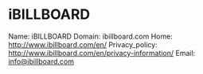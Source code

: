 
# iBILLBOARD

Name: iBILLBOARD
Domain: ibillboard.com
Home: http://www.ibillboard.com/en/
Privacy_policy: http://www.ibillboard.com/en/privacy-information/
Email: info@ibillboard.com
